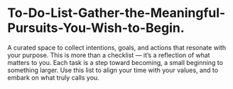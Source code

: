 # To-Do-List-Gather-the-Meaningful-Pursuits-You-Wish-to-Begin.
A curated space to collect intentions, goals, and actions that resonate with your purpose. This is more than a checklist — it’s a reflection of what matters to you. Each task is a step toward becoming, a small beginning to something larger. Use this list to align your time with your values, and to embark on what truly calls you.
